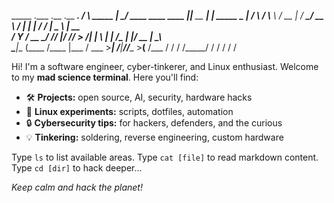    _____              .___                    .__             .__        ___.
  /     \ _____     __| _/ ____   ____   ____ |__|__ __  _____|  | _____ \_ |__
 /  \ /  \\__  \   / __ | / ___\_/ __ \ /    \|  |  |  \/  ___/  | \__  \ | __ \
/    Y    \/ __ \_/ /_/ |/ /_/  >  ___/|   |  \  |  |  /\___ \|  |__/ __ \| \_\ \
\____|__  (____  /\____ |\___  / \___  >___|  /__|____//____  >____(____  /___  /
        \/     \/      \/_____/      \/     \/              \/          \/    \/

Hi! I'm a software engineer, cyber-tinkerer, and Linux enthusiast.
Welcome to my **mad science terminal**. Here you'll find:

- 🛠️ **Projects:** open source, AI, security, hardware hacks
- 🐧 **Linux experiments:** scripts, dotfiles, automation
- 🔒 **Cybersecurity tips:** for hackers, defenders, and the curious
- 💡 **Tinkering:** soldering, reverse engineering, custom hardware

Type `ls` to list available areas.
Type `cat [file]` to read markdown content.
Type `cd [dir]` to hack deeper...

*Keep calm and hack the planet!*
